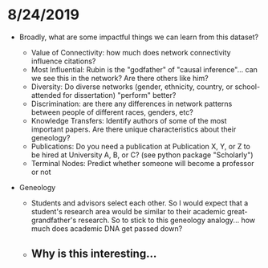 
# 8/24/2019

- Broadly, what are some impactful things we can learn from this dataset?
	- Value of Connectivity: how much does network connectivity influence citations?
	- Most Influential: Rubin is the "godfather" of "causal inference"... can we see this in the network? Are there others like him? 
	- Diversity: Do diverse networks (gender, ethnicity, country, or school-attended for dissertation) "perform" better? 
	- Discrimination: are there any differences in network patterns between people of different races, genders, etc? 
	- Knowledge Transfers: Identify authors of some of the most important papers. Are there unique characteristics about their geneology? 
	- Publications: Do you need a publication at Publication X, Y, or Z to be hired at University A, B, or C? (see python package "Scholarly")
	- Terminal Nodes: Predict whether someone will become a professor or not




- Geneology
	- Students and advisors select each other. So I would expect that a student's research area would be similar to their academic great-grandfather's research. So to stick to this geneology analogy... how much does academic DNA get passed down? 
	- Why is this interesting...
		- 